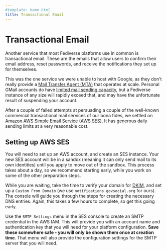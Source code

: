 ```yaml
---
#template: home.html
title: Transactional Email
---
```


# Transactional Email

Another service that most Fediverse platforms use in common is transactional email. These are the emails that allow users to confirm their email address, reset passwords, and receive the notifications they set up for themselves.

This was the one service we were unable to host with Google, as they don't really provide a [Mail Transfer Agent (MTA)](https://www.techopedia.com/definition/1691/message-transfer-agent-mta) that operates at scale. Personal GMail accounts do have [limited mail sending capacity](https://support.google.com/a/answer/166852), but a Fediverse instance of any size will rapidly exceed that, and may have the unfortunate result of suspending your account.

After a couple of failed attempts at persuading a couple of the well-known commercial transactional mail services of our bona fides, we settled on [Amazon AWS Simple Email Service (AWS SES)](https://aws.amazon.com/ses/). It has generous daily sending limits at a very reasonable cost.

## Setting up AWS SES

You will need to set up an AWS account, and create an SES instance. Your new SES account will be in a sandox (meaning it can only send mail to its own identities) until you apply to move out of the sandbox. This process takes about a day, so we recommend starting early, while you work on some of the other preparation steps.

While you are waiting, take the time to verify your domain for [DKIM](https://www.dkim.org/), and set up a `Custom From Domain` (we use `notifications.govsocial.org` for ours). The console will guide you through the steps for creating the necessary DNS entries. Again, this takes a few hours to complete, so get this going early.

Use the `SMTP Settings` menu in the SES console to create an SMTP credential in the AWS IAM. This will provide you with an account name and authentication key that you will need for your platform configuration. **Save these somewhere safe - you will only be shown them once at creation time**. That menu will also provide the configuration settings for the SMTP server that you will need.